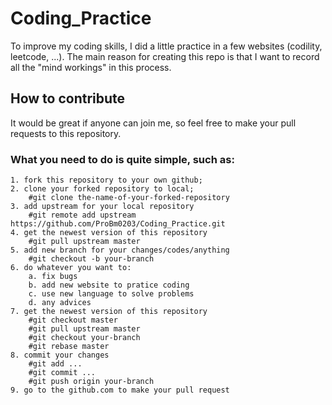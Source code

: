 <h1>Coding_Practice</h1>
To improve my coding skills, I did a little practice in a few websites (codility, leetcode, ...). The main reason for creating this repo is that I want to record all the "mind workings" in this process. 


<h2>How to contribute</h2>  
It would be great if anyone can join me, so feel free to make your pull requests to this repository.
<h3>What you need to do is quite simple, such as:</h3>  

    1. fork this repository to your own github;
    2. clone your forked repository to local;
        #git clone the-name-of-your-forked-repository
    3. add upstream for your local repository
    	#git remote add upstream https://github.com/ProBm0203/Coding_Practice.git
    4. get the newest version of this repository
    	#git pull upstream master
    5. add new branch for your changes/codes/anything
    	#git checkout -b your-branch
    6. do whatever you want to:
    	a. fix bugs
    	b. add new website to pratice coding
    	c. use new language to solve problems
    	d. any advices 
    7. get the newest version of this repository
    	#git checkout master
    	#git pull upstream master
    	#git checkout your-branch
    	#git rebase master
    8. commit your changes
    	#git add ...
    	#git commit ...
    	#git push origin your-branch
    9. go to the github.com to make your pull request
